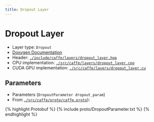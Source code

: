 ```yaml
---
title: Dropout Layer
---
```


# Dropout Layer

* Layer type: `Dropout`
* [Doxygen Documentation](http://caffe.berkeleyvision.org/doxygen/classcaffe_1_1DropoutLayer.html)
* Header: [`./include/caffe/layers/dropout_layer.hpp`](https://github.com/BVLC/caffe/blob/master/include/caffe/layers/dropout_layer.hpp)
* CPU implementation: [`./src/caffe/layers/dropout_layer.cpp`](https://github.com/BVLC/caffe/blob/master/src/caffe/layers/dropout_layer.cpp)
* CUDA GPU implementation: [`./src/caffe/layers/dropout_layer.cu`](https://github.com/BVLC/caffe/blob/master/src/caffe/layers/dropout_layer.cu)

## Parameters

* Parameters (`DropoutParameter dropout_param`)
* From [`./src/caffe/proto/caffe.proto`](https://github.com/BVLC/caffe/blob/master/src/caffe/proto/caffe.proto)):

{% highlight Protobuf %}
{% include proto/DropoutParameter.txt %}
{% endhighlight %}

